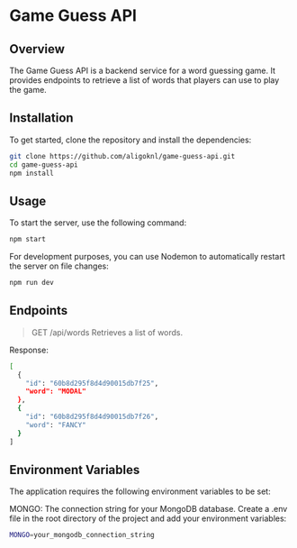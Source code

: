 # Game Guess API

## Overview

The Game Guess API is a backend service for a word guessing game. It provides endpoints to retrieve a list of words that players can use to play the game.

## Installation

To get started, clone the repository and install the dependencies:

```bash
git clone https://github.com/aligoknl/game-guess-api.git
cd game-guess-api
npm install
```

## Usage

To start the server, use the following command:

```bash
npm start
```

For development purposes, you can use Nodemon to automatically restart the server on file changes:

```bash
npm run dev
```

## Endpoints

> GET /api/words
> Retrieves a list of words.

Response:

```bash
[
  {
    "id": "60b8d295f8d4d90015db7f25",
    "word": "MODAL"
  },
  {
    "id": "60b8d295f8d4d90015db7f26",
    "word": "FANCY"
  }
]
```

## Environment Variables

The application requires the following environment variables to be set:

MONGO: The connection string for your MongoDB database.
Create a .env file in the root directory of the project and add your environment variables:

```bash
MONGO=your_mongodb_connection_string
```
